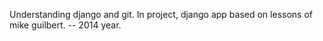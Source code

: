Understanding django and git.
In project, django app based on lessons of mike guilbert.
-- 2014 year.